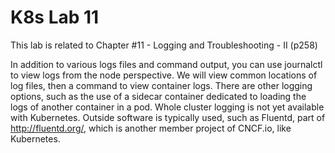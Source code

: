 # K8s Lab 11

This lab is related to Chapter #11 - Logging and Troubleshooting - II (p258)

In addition to various logs files and command output, you can use journalctl to view logs from the node perspective.
We will view common locations of log files, then a command to view container logs. There are other logging options,
such as the use of a sidecar container dedicated to loading the logs of another container in a pod.
Whole cluster logging is not yet available with Kubernetes. Outside software is typically used, such as Fluentd, part of
http://fluentd.org/, which is another member project of CNCF.io, like Kubernetes.
